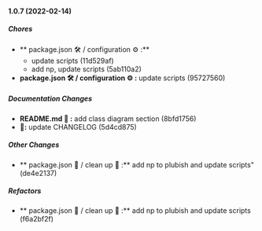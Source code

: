 #### 1.0.7 (2022-02-14)

##### Chores

* ** package.json 🛠 / configuration ⚙️ :**
  *  update scripts (11d529af)
  *  add np, update scripts (5ab110a2)
* **package.json 🛠 / configuration ⚙️ :**  update scripts (95727560)

##### Documentation Changes

* **README.md 📓 :**  add class diagram section (8bfd1756)
* **📓:**  update CHANGELOG (5d4cd875)

##### Other Changes

* ** package.json 🔧 / clean up 🧹 :**  add np to plubish and update scripts" (de4e2137)

##### Refactors

* ** package.json 🔧 / clean up 🧹 :**  add np to plubish and update scripts (f6a2bf2f)


